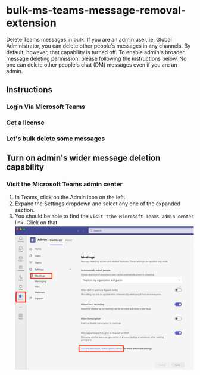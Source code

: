 # bulk-ms-teams-message-removal-extension
Delete Teams messages in bulk. If you are an admin user, ie. Global Administrator, you can delete other people's messages in any channels. By default, however, that capability is turned off. To enable admin's broader message deleting permission, please following the instructions below. No one can delete other people's chat (DM) messages even if you are an admin.

## Instructions

### Login Via Microsoft Teams

### Get a license

### Let's bulk delete some messages

## Turn on admin's wider message deletion capability
### Visit the Microsoft Teams admin center
1. In Teams, click on the Admin icon on the left.
2. Expand the Settings dropdown and select any one of the expanded section.
3. You should be able to find the `Visit tthe Microsoft Teams admin center` link. Click on that.
![Admin Settings](/images/admin-settings.png)
